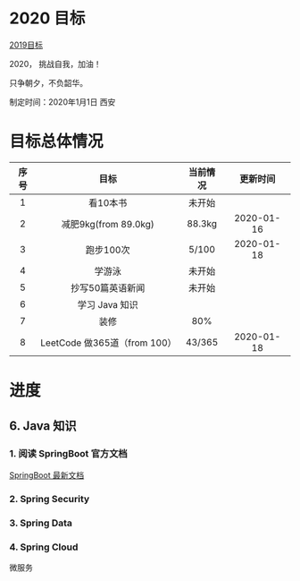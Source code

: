 # 2020 目标

[2019目标](./README2019.md)

2020， 挑战自我，加油！

只争朝夕，不负韶华。

制定时间：2020年1月1日 西安



# 目标总体情况

| 序号 |             目标             | 当前情况 |  更新时间  |
| :--: | :--------------------------: | :------: | :--------: |
|  1   |           看10本书           |  未开始  |            |
|  2   |     减肥9kg(from 89.0kg)     |  88.3kg  | 2020-01-16 |
|  3   |          跑步100次           |  5/100   | 2020-01-18 |
|  4   |            学游泳            |  未开始  |            |
|  5   |       抄写50篇英语新闻       |  未开始  |            |
|  6   |        学习 Java 知识        |          |            |
|  7   |             装修             |   80%    |            |
|  8   | LeetCode 做365道（from 100） |  43/365  | 2020-01-18 |



# 进度

## 6. Java 知识

### 1. 阅读 SpringBoot 官方文档

[SpringBoot 最新文档](https://docs.spring.io/spring-boot/docs/current/reference/)



### 2. Spring Security



### 3. Spring Data



### 4. Spring Cloud

微服务